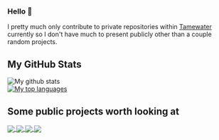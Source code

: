 ### Hello 👋
I pretty much only contribute to private repositories within [Tamewater](https://github.com/tamewater) currently so I don't have much to present publicly other than a couple random projects.

## My GitHub Stats
![My github stats](https://github-readme-stats.vercel.app/api?username=peter-r-g&count_private=true&show_icons=true&theme=dark)<br>
[![My top languages](https://github-readme-stats.vercel.app/api/top-langs/?username=peter-r-g&layout=compact&theme=dark&langs_count=6)](https://github.com/peter-r-g/github-readme-stats)

## Some public projects worth looking at
<a href="https://github.com/tamewater/Public_GMOD_Addon-Merger">
  <img align="center" src="https://github-readme-stats.vercel.app/api/pin/?username=tamewater&repo=Public_GMOD_Addon-Merger&theme=dark" />
</a>
<a href="https://github.com/lilkingjr1/persman-10thMTN">
  <img align="center" src="https://github-readme-stats.vercel.app/api/pin/?username=lilkingjr1&repo=persman-10thMTN&theme=dark" />
</a>
<a href="https://github.com/peter-r-g/uMod.ScheduledMessages">
  <img align="center" src="https://github-readme-stats.vercel.app/api/pin/?username=peter-r-g&repo=uMod.ScheduledMessages&theme=dark" />
</a>
<a href="https://github.com/peter-r-g/uMod.RulesManager">
  <img align="center" src="https://github-readme-stats.vercel.app/api/pin/?username=peter-r-g&repo=uMod.RulesManager&theme=dark" />
</a>
